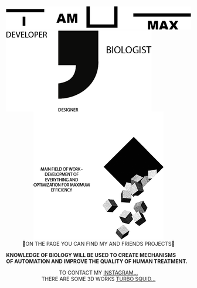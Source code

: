 <p align="center">
  <img src="https://github.com/MaxBezs/MaxBezs/blob/main/headmain.png" alt="I AM MAX">
  <img align="left" src="https://github.com/MaxBezs/MaxBezs/blob/main/mainsphere.png" alt="My sphere">
  <img src="https://github.com/MaxBezs/MaxBezs/blob/main/mainidea.png" alt="The main Ideas">
  <br/>
  👤ON THE PAGE YOU CAN FIND MY AND FRIENDS PROJECTS👥
</p>

__KNOWLEDGE OF BIOLOGY WILL BE USED TO CREATE MECHANISMS__<br/>
__OF AUTOMATION AND IMPROVE THE QUALITY OF HUMAN TREATMENT.__

<p align="center">
  TO CONTACT MY <a href="https://www.instagram.com/max_bezs/">INSTAGRAM…</a><br/>
  THERE ARE SOME 3D WORKS <a href="https://www.turbosquid.com/ru/Search/Artists/Max_Bezs">TURBO SQUID…</a> 
</p>
